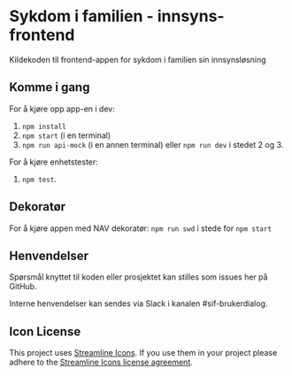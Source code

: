 # Sykdom i familien - innsyns-frontend

Kildekoden til frontend-appen for sykdom i familien sin innsynsløsning

## Komme i gang

For å kjøre opp app-en i dev:

1.  `npm install`
2.  `npm start` (i en terminal)
3.  `npm run api-mock` (i en annen terminal)
    eller `npm run dev` i stedet 2 og 3.

For å kjøre enhetstester:

1.  `npm test`.

## Dekoratør

For å kjøre appen med NAV dekoratør:
`npm run swd` i stede for `npm start`

## Henvendelser

Spørsmål knyttet til koden eller prosjektet kan stilles som issues her på GitHub.

Interne henvendelser kan sendes via Slack i kanalen #sif-brukerdialog.

## Icon License

This project uses [Streamline Icons](http://www.streamlineicons.com/). If you use them in your project please adhere to the [Streamline Icons license agreement](http://www.streamlineicons.com/license.html).
